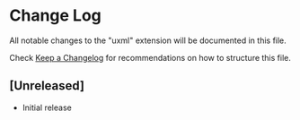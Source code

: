 # Change Log

All notable changes to the "uxml" extension will be documented in this file.

Check [Keep a Changelog](http://keepachangelog.com/) for recommendations on how to structure this file.

## [Unreleased]

- Initial release